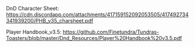 DnD Character Sheet: https://cdn.discordapp.com/attachments/417159152092053505/417492734341939200/PHB_v35_charsheet.pdf

Player Handbook_v3.5: https://github.com/Finetundra/Tundras-Toasters/blob/master/Dnd_Resources/Player%20Handbook%20v3.5.pdf
